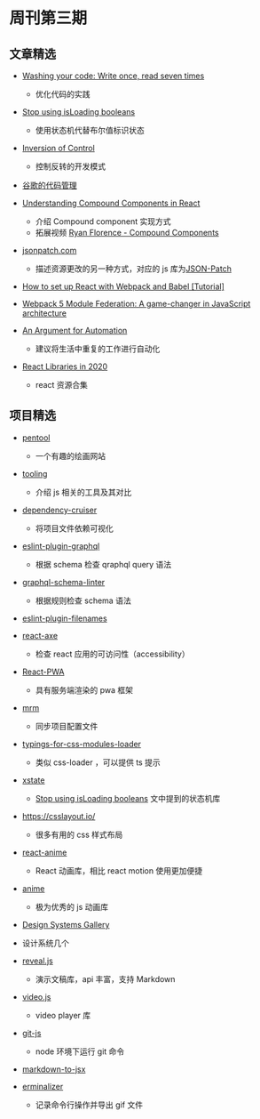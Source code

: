 # 周刊第三期

## 文章精选

- [Washing your code: Write once, read seven times](https://github.com/sapegin/washingcode-book/blob/master/manuscript/book.md)

  - 优化代码的实践
- [Stop using isLoading booleans](https://kentcdodds.com/blog/stop-using-isloading-booleans)

  - 使用状态机代替布尔值标识状态
- [Inversion of Control](https://kentcdodds.com/blog/inversion-of-control)

  - 控制反转的开发模式
- [谷歌的代码管理](http://www.ruanyifeng.com/blog/2016/07/google-monolithic-source-repository.html)
- [Understanding Compound Components in React](https://blog.bitsrc.io/understanding-compound-components-in-react-23c4b84535b5)

  - 介绍 Compound component 实现方式
  - 拓展视频 [Ryan Florence - Compound Components](https://www.youtube.com/watch?v=hEGg-3pIHlE)
- [jsonpatch.com](http://jsonpatch.com/)

  - 描述资源更改的另一种方式，对应的 js 库为[JSON-Patch](https://github.com/Starcounter-Jack/JSON-Patch)
- [How to set up React with Webpack and Babel [Tutorial]](https://www.robinwieruch.de/minimal-react-webpack-babel-setup)
- [Webpack 5 Module Federation: A game-changer in JavaScript architecture](https://indepth.dev/webpack-5-module-federation-a-game-changer-in-javascript-architecture/)
- [An Argument for Automation](https://kentcdodds.com/blog/automation)
  - 建议将生活中重复的工作进行自动化
- [React Libraries in 2020](https://www.robinwieruch.de/react-libraries)
  - react 资源合集

## 项目精选

- [pentool](https://s.baku89.com/pentool/) 
  - 一个有趣的绘画网站
- [tooling](https://tooling.js.org/)
  - 介绍 js 相关的工具及其对比
- [dependency-cruiser](https://github.com/sverweij/dependency-cruiser)
  - 将项目文件依赖可视化
- [eslint-plugin-graphql](https://github.com/apollographql/eslint-plugin-graphql)
  - 根据 schema 检查 qraphql query 语法
- [graphql-schema-linter](https://github.com/cjoudrey/graphql-schema-linter)
  - 根据规则检查 schema 语法
- [eslint-plugin-filenames](https://github.com/selaux/eslint-plugin-filenames)
- [react-axe](https://github.com/dequelabs/react-axe)
  - 检查 react 应用的可访问性（accessibility）
- [React-PWA](https://github.com/Atyantik/react-pwa)
  - 具有服务端渲染的 pwa 框架
- [mrm](https://github.com/sapegin/mrm)
  - 同步项目配置文件
- [typings-for-css-modules-loader](https://github.com/Jimdo/typings-for-css-modules-loader)
  - 类似 css-loader ，可以提供 ts 提示
- [xstate](https://github.com/davidkpiano/xstate)
  - [Stop using isLoading booleans](https://kentcdodds.com/blog/stop-using-isloading-booleans) 文中提到的状态机库
- https://csslayout.io/
  - 很多有用的 css 样式布局
- [react-anime](https://github.com/hyperfuse/react-anime)
  - React 动画库，相比 react motion 使用更加便捷
- [anime](https://github.com/juliangarnier/anime)
  - 极为优秀的 js 动画库
- [Design Systems Gallery]( https://designsystemsrepo.com/design-systems/)
- 设计系统几个
- [reveal.js](https://github.com/hakimel/reveal.js) 
  - 演示文稿库，api 丰富，支持 Markdown
- [video.js](https://github.com/videojs/video.js)
  - video player 库
- [git-js](https://github.com/steveukx/git-js)
  - node 环境下运行 git 命令
- [markdown-to-jsx](https://github.com/probablyup/markdown-to-jsx)

- [erminalizer](https://github.com/faressoft/terminalizer) 
  - 记录命令行操作并导出 gif 文件